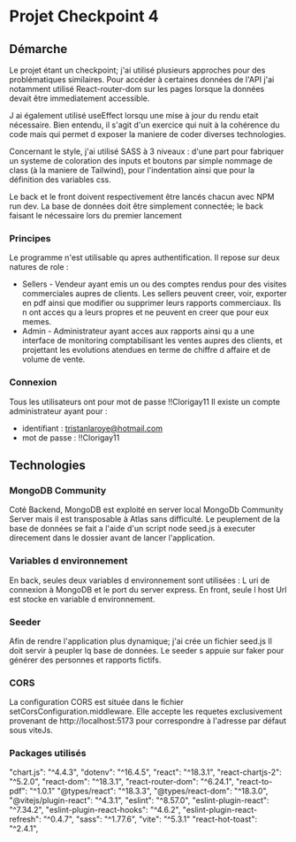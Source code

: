 # Projet Checkpoint 4

## Démarche

Le projet étant un checkpoint; j'ai utilisé plusieurs approches pour des problématiques
similaires. Pour accéder à certaines données de l'API j'ai notamment utilisé
React-router-dom sur les pages lorsque la données devait être immediatement accessible.

J ai également utilisé useEffect lorsqu une mise à jour du rendu etait
nécessaire. Bien entendu, il s'agit d'un exercice qui nuit à la cohérence du code mais qui
permet d exposer la maniere de coder diverses technologies.

Concernant le style, j'ai utilisé SASS à 3 niveaux : d'une part pour fabriquer un systeme de coloration
des inputs et boutons par simple nommage de class (à la maniere de Tailwind), pour
l'indentation ainsi que pour la définition des variables css.

Le back et le front doivent respectivement être lancés chacun avec NPM run dev.
La base de données doit être simplement connectée; le back faisant le nécessaire lors du premier lancement

### Principes

Le programme n'est utilisable qu apres authentification.
Il repose sur deux natures de role :

- Sellers - Vendeur ayant emis un ou des comptes rendus pour des visites commerciales aupres de clients.
  Les sellers peuvent creer, voir, exporter en pdf ainsi que modifier ou supprimer leurs rapports commerciaux.
  Ils n ont acces qu a leurs propres et ne peuvent en creer que pour eux memes.
- Admin - Administrateur ayant acces aux rapports ainsi qu a une interface de monitoring comptabilisant les ventes aupres des clients, et projettant les evolutions atendues en terme de chiffre d affaire et de volume de vente.

### Connexion

Tous les utilisateurs ont pour mot de passe !!Clorigay11
Il existe un compte administrateur ayant pour :

- identifiant : tristanlaroye@hotmail.com
- mot de passe : !!Clorigay11

## Technologies

### MongoDB Community

Coté Backend, MongoDB est exploité en server local MongoDb Community Server mais il est transposable à Atlas sans difficulté.
Le peuplement de la base de données se fait a l'aide d'un script node seed.js à
executer direcement dans le dossier avant de lancer l'application.

### Variables d environnement

En back, seules deux variables d environnement sont utilisées :
L uri de connexion à MongoDB et le port du server express.
En front, seule l host Url est stocke en variable d environnement.

### Seeder

Afin de rendre l'application plus dynamique; j'ai crée un fichier seed.js
Il doit servir à peupler lq base de données.
Le seeder s appuie sur faker pour générer des personnes et rapports fictifs.

### CORS

La configuration CORS est située dans le fichier setCorsConfiguration.middleware.
Elle accepte les requetes exclusivement provenant de http://localhost:5173 pour correspondre à l'adresse par défaut sous viteJs.

### Packages utilisés

"chart.js": "^4.4.3",
"dotenv": "^16.4.5",
"react": "^18.3.1",
"react-chartjs-2": "^5.2.0",
"react-dom": "^18.3.1",
"react-router-dom": "^6.24.1",
"react-to-pdf": "^1.0.1"
"@types/react": "^18.3.3",
"@types/react-dom": "^18.3.0",
"@vitejs/plugin-react": "^4.3.1",
"eslint": "^8.57.0",
"eslint-plugin-react": "^7.34.2",
"eslint-plugin-react-hooks": "^4.6.2",
"eslint-plugin-react-refresh": "^0.4.7",
"sass": "^1.77.6",
"vite": "^5.3.1"
"react-hot-toast": "^2.4.1",
